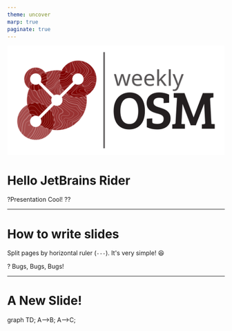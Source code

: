 ```yaml
---
theme: uncover
marp: true
paginate: true
---
```


![bg right:40% 80%](./images/Logo_weeklyOSM.svg)

# **Hello JetBrains Rider**

?‍Presentation Cool! ??️


---

# How to write slides

Split pages by horizontal ruler (`---`). It's very simple! :satisfied:

? Bugs, Bugs, Bugs!

---

# A New Slide!

<div class="mermaid">
graph TD;
    A-->B;
    A-->C;
</div>

<!-- Add this anywhere in your Markdown file -->
<script type="module">
  import mermaid from 'https://cdn.jsdelivr.net/npm/mermaid@10/dist/mermaid.esm.min.mjs';
  mermaid.initialize({ startOnLoad: true });
</script>
